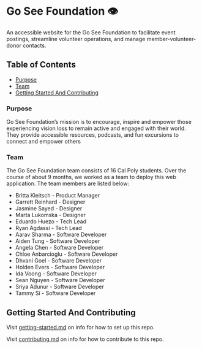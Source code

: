 # Go See Foundation 👁

An accessible website for the Go See Foundation to facilitate event postings, streamline volunteer operations, and manage member-volunteer-donor contacts.

## Table of Contents


  - [Purpose](#purpose)
  - [Team](#team)
- [Getting Started And Contributing](#getting-started-and-contributing)


### Purpose

Go See Foundation’s mission is to encourage, inspire and empower those experiencing vision loss to remain active and engaged with their world. They provide accessible resources, podcasts, and fun excursions to connect and empower others


### Team

The Go See Foundation team consists of 16 Cal Poly students. Over the course of about 9 months, we worked as a team to deploy this web application. The team members are listed below:

- Britta Kleitsch - Product Manager
- Garrett Reinhard - Designer
- Jasmine Sayed - Designer
- Marta Lukomska - Designer
- Eduardo Huezo - Tech Lead
- Ryan Agdassi - Tech Lead
- Aarav Sharma - Software Developer
- Aiden Tung - Software Developer
- Angela Chen - Software Developer
- Chloe Anbarcioglu - Software Developer
- Dhvani Goel - Software Developer
- Holden Evers - Software Developer
- Ida Voong - Software Developer
- Sean Nguyen - Software Developer
- Sriya Adunur - Software Developer
- Tammy Si - Software Developer


## Getting Started And Contributing

Visit [getting-started.md](docs/getting-started.md) on info for how to set up this repo.

Visit [contributing.md](docs/contributing.md) on info for how to contribute to this repo.
